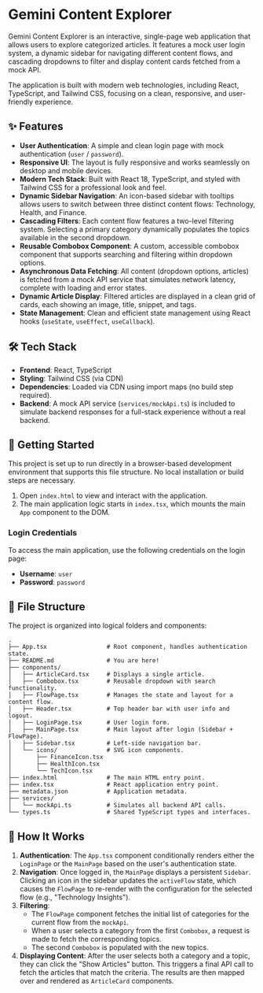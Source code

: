 # Gemini Content Explorer

Gemini Content Explorer is an interactive, single-page web application that allows users to explore categorized articles. It features a mock user login system, a dynamic sidebar for navigating different content flows, and cascading dropdowns to filter and display content cards fetched from a mock API.

The application is built with modern web technologies, including React, TypeScript, and Tailwind CSS, focusing on a clean, responsive, and user-friendly experience.

## ✨ Features

- **User Authentication**: A simple and clean login page with mock authentication (`user` / `password`).
- **Responsive UI**: The layout is fully responsive and works seamlessly on desktop and mobile devices.
- **Modern Tech Stack**: Built with React 18, TypeScript, and styled with Tailwind CSS for a professional look and feel.
- **Dynamic Sidebar Navigation**: An icon-based sidebar with tooltips allows users to switch between three distinct content flows: Technology, Health, and Finance.
- **Cascading Filters**: Each content flow features a two-level filtering system. Selecting a primary category dynamically populates the topics available in the second dropdown.
- **Reusable Combobox Component**: A custom, accessible combobox component that supports searching and filtering within dropdown options.
- **Asynchronous Data Fetching**: All content (dropdown options, articles) is fetched from a mock API service that simulates network latency, complete with loading and error states.
- **Dynamic Article Display**: Filtered articles are displayed in a clean grid of cards, each showing an image, title, snippet, and tags.
- **State Management**: Clean and efficient state management using React hooks (`useState`, `useEffect`, `useCallback`).

## 🛠️ Tech Stack

- **Frontend**: React, TypeScript
- **Styling**: Tailwind CSS (via CDN)
- **Dependencies**: Loaded via CDN using import maps (no build step required).
- **Backend**: A mock API service (`services/mockApi.ts`) is included to simulate backend responses for a full-stack experience without a real backend.

## 🚀 Getting Started

This project is set up to run directly in a browser-based development environment that supports this file structure. No local installation or build steps are necessary.

1.  Open `index.html` to view and interact with the application.
2.  The main application logic starts in `index.tsx`, which mounts the main `App` component to the DOM.

### Login Credentials

To access the main application, use the following credentials on the login page:

-   **Username**: `user`
-   **Password**: `password`

## 📂 File Structure

The project is organized into logical folders and components:

```
.
├── App.tsx                 # Root component, handles authentication state.
├── README.md               # You are here!
├── components/
│   ├── ArticleCard.tsx     # Displays a single article.
│   ├── Combobox.tsx        # Reusable dropdown with search functionality.
│   ├── FlowPage.tsx        # Manages the state and layout for a content flow.
│   ├── Header.tsx          # Top header bar with user info and logout.
│   ├── LoginPage.tsx       # User login form.
│   ├── MainPage.tsx        # Main layout after login (Sidebar + FlowPage).
│   ├── Sidebar.tsx         # Left-side navigation bar.
│   └── icons/              # SVG icon components.
│       ├── FinanceIcon.tsx
│       ├── HealthIcon.tsx
│       └── TechIcon.tsx
├── index.html              # The main HTML entry point.
├── index.tsx               # React application entry point.
├── metadata.json           # Application metadata.
├── services/
│   └── mockApi.ts          # Simulates all backend API calls.
└── types.ts                # Shared TypeScript types and interfaces.
```

## 📝 How It Works

1.  **Authentication**: The `App.tsx` component conditionally renders either the `LoginPage` or the `MainPage` based on the user's authentication state.
2.  **Navigation**: Once logged in, the `MainPage` displays a persistent `Sidebar`. Clicking an icon in the sidebar updates the `activeFlow` state, which causes the `FlowPage` to re-render with the configuration for the selected flow (e.g., "Technology Insights").
3.  **Filtering**:
    -   The `FlowPage` component fetches the initial list of categories for the current flow from the `mockApi`.
    -   When a user selects a category from the first `Combobox`, a request is made to fetch the corresponding topics.
    -   The second `Combobox` is populated with the new topics.
4.  **Displaying Content**: After the user selects both a category and a topic, they can click the "Show Articles" button. This triggers a final API call to fetch the articles that match the criteria. The results are then mapped over and rendered as `ArticleCard` components.
